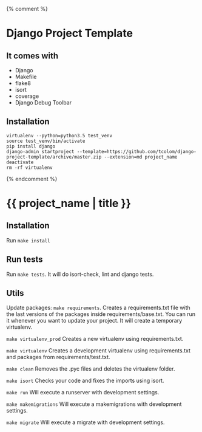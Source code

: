 {% comment %}
# Django Project Template

## It comes with
- Django
- Makefile
- flake8
- isort
- coverage
- Django Debug Toolbar

## Installation
```
virtualenv --python=python3.5 test_venv
source test_venv/bin/activate
pip install django
django-admin startproject --template=https://github.com/tcolom/django-project-template/archive/master.zip --extension=md project_name
deactivate
rm -rf virtualenv
```
{% endcomment %}
# {{ project_name | title }}

## Installation

Run `make install`

## Run tests

Run `make tests`. It will do isort-check, lint and django tests.

## Utils

Update packages: `make requirements`. Creates a requirements.txt file with the last versions of the packages inside requirements/base.txt. You can run it whenever you want to update your project. It will create a temporary virtualenv.

`make virtualenv_prod` Creates a new virtualenv using requirements.txt.

`make virtualenv` Creates a development virtualenv using requirements.txt and packages from requirements/test.txt.

`make clean` Removes the .pyc files and deletes the virtualenv folder.

`make isort` Checks your code and fixes the imports using isort.

`make run` Will execute a runserver with development settings.

`make makemigrations` Will execute a makemigrations with development settings.

`make migrate` Will execute a migrate with development settings.
